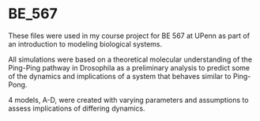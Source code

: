 # BE_567

These files were used in my course project for BE 567 at UPenn as part of an introduction to modeling biological systems.

All simulations were based on a theoretical molecular understanding of the Ping-Ping pathway in Drosophila as a preliminary analysis to predict some of the dynamics and implications of a system that behaves similar to Ping-Pong.

4 models, A-D, were created with varying parameters and assumptions to assess implications of differing dynamics.
